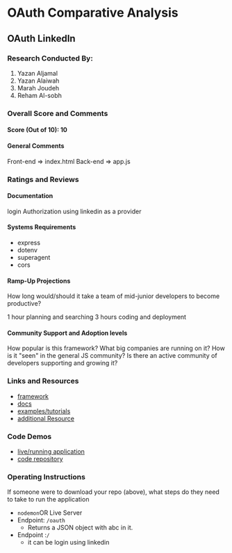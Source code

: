 # OAuth Comparative Analysis

## OAuth LinkedIn

### Research Conducted By: 
1. Yazan Aljamal 
2. Yazan Alaiwah
3. Marah Joudeh 
4. Reham Al-sobh 

### Overall Score and Comments
#### Score (Out of 10): 10
#### General Comments
Front-end => index.html
Back-end => app.js


### Ratings and Reviews
#### Documentation

login Authorization using linkedin as a provider 

#### Systems Requirements
- express
- dotenv 
- superagent
- cors


#### Ramp-Up Projections
How long would/should it take a team of mid-junior developers to become productive?

1 hour planning and searching
3 hours coding and deployment

#### Community Support and Adoption levels
How popular is this framework? What big companies are running on it? How is it "seen" in the general JS community?  Is there an active community of developers supporting and growing it?



### Links and Resources
* [framework](http://linkedin.com)
* [docs](https://docs.microsoft.com/en-us/linkedin/)
* [examples/tutorials](https://www.youtube.com/watch?time_continue=7&v=jYflkIo1R4A&feature=emb_logo)
* [additional Resource](https://api-university.com/wp-content/uploads/2020/05/worksheet-linkedin.txt?utm_source=sendfox&utm_medium=email&utm_campaign=linkedin-api-oauth-worksheet)
### Code Demos
* [live/running application](https://linkedin401.herokuapp.com/)
* [code repository](https://github.com/aouthLinkedIn/aouthlinkedin)

### Operating Instructions
If someone were to download your repo (above), what steps do they need to take to run the application
* `nodemon`OR Live Server 
* Endpoint: `/oauth`
  * Returns a JSON object with abc in it.
* Endpoint :`/`
  * it can be login using linkedin
